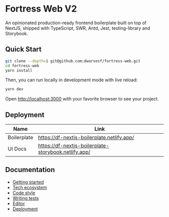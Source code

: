 # Fortress Web V2

An opinionated production-ready frontend boilerplate built on top of NextJS,
shipped with TypeScript, SWR, Antd, Jest, testing-library and Storybook.

## Quick Start

```bash
git clone --depth=1 git@github.com:dwarvesf/fortress-web.git
cd fortress-web
yarn install
```

Then, you can run locally in development mode with live reload:

```bash
yarn dev
```

Open [http://localhost:3000](http://localhost:3000) with your favorite browser
to see your project.

## Deployment

| Name        | Link                                                 |
| ----------- | ---------------------------------------------------- |
| Boilerplate | https://df-nextjs-boilerplate.netlify.app/           |
| UI Docs     | https://df-nextjs-boilerplate-storybook.netlify.app/ |

## Documentation

- [Getting started](./docs/GETTING_STARTED.md)
- [Tech ecosystem](./docs/TECH_ECOSYSTEM.md)
- [Code style](./docs/CODE_STYLE.md)
- [Writing tests](./docs/WRITING_TEST.md)
- [Editor](./docs/EDITOR.md)
- [Deployment](./docs/DEPLOYMENT.md)
